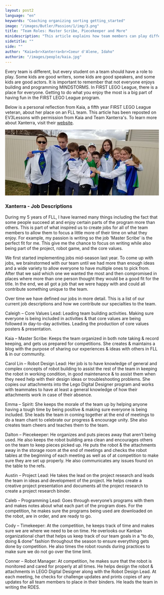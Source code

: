 ```yaml
---
layout: post2
language: "en"
keywords: "Coaching organizing sorting getting_started"
image: "/images/Butler/Passion/1/img/3.png"
title: "Team Roles: Master Scribe, Piecekeeper and More"
minidescription: "This article explains how team members can play different roles."
sidetitle: ""
side: ""
author: "Kaia<br>Xanterra<br>Coeur d'Alene, Idaho"
authorim: "/images/people/kaia.jpg"
---
```


Every team is different, but every student on a team should have a role to play. Some kids are good writers, some kids are good speakers, and some kids are good actors. It is important to remember that not everyone enjoys building and programming MINDSTORMS. In FIRST LEGO League, there is a place for everyone. Getting to do what you enjoy the most is a big part of having fun in the FIRST LEGO League program.

Below is a personal reflection from Kaia, a fifth year FIRST LEGO League veteran, about her place on an FLL team. This article has been reposted on EV3Lessons with permission from Kaia and Team Xanterra's. To learn more about Xanterra, visit their <a href="http://nirostem.org">website</a>.

![](/images/coachcorner/Xanterra.jpg)

### Xanterra - Job Descriptions

During my 5 years of FLL, I have learned many things including the fact that some people succeed at and enjoy certain parts of the program more than others. This is part of what inspired us to create jobs for all of the team members to allow them to focus a little more of their time on what they enjoy. For example, my passion is writing so the job ‘Master Scribe’ is the perfect fit for me. This give me the chance to focus on writing while also being part of the project, robot game, and the core values.

We first started implementing jobs mid-season last year. To come up with jobs, we brainstormed with our team until we had more than enough ideas and a wide variety to allow everyone to have multiple ones to pick from. After that we said which one we wanted the most and then compromised in places where more than one person thought they would be a good fit for the title. In the end, we all got a job that we were happy with and could all contribute something unique to the team.

Over time we have defined our jobs in more detail. This is a list of our current job descriptions and how we contribute our specialties to the team.

Caleigh – Core Values Lead: Leading team building activities. Making sure everyone is being included in activities & that core values are being followed in day-to-day activities. Leading the production of core values posters & presentation.

Kaia – Master Scribe: Keeps the team organized in both note taking & record keeping, and gets us prepared for competitions. She creates & maintains a blog with the purpose of sharing our experiences & ideas with others in FLL & in our community.

Carol Lin – Robot Design Lead: Her job is to have knowledge of general and complex concepts of robot building to assist the rest of the team in keeping the robot in working condition, in good maintenance & to assist them when they need help with their design ideas or troubleshooting problems. She copies our attachments into the Lego Digital Designer program and works with teammates to have at least a general knowledge of how their attachments work in case of their absence.

Emma – Spirit: She keeps the morale of the team up by helping anyone having a tough time by being positive & making sure everyone is being included. She leads the team in coming together at the end of meetings to do a team chant to celebrate our progress & encourage unity. She also creates team cheers and teaches them to the team.

Dalton – Piecekeeper: He organizes and puts pieces away that aren’t being used.  He also keeps the robot building area clean and encourages others on the team to keep pieces picked up. He puts the robot & the attachments away in the storage room at the end of meetings and checks the robot tables at the beginning of each meeting as well as of at competition to make sure they are set up properly. He also communicates any issues found on the table to the refs.

Austin – Project Lead: He takes the lead on the project research and leads the team in ideas and development of the project. He helps create a creative project presentation and documents all the project research to create a project research binder.

Caleb – Programming Lead: Goes through everyone’s programs with them and makes notes about what each part of the program does. For the competition, he makes sure the programs being used are downloaded on the robot, are in order, and are ready to go.

Cody – Timekeeper: At the competition, he keeps track of time and makes sure we are where we need to be on time. He overlooks our Kanban organizational chart that helps us keep track of our team goals in a “to do, doing & done” fashion throughout the season to ensure everything gets done by competition. He also times the robot rounds during practices to make sure we do not go over the time limit.

Conner – Robot Manager: At competition, he makes sure that the robot is monitored and cared for properly at all times. He helps design the robot & attachments in LEGO Digital Designer along with the Robot Design Lead. At each meeting, he checks for challenge updates and prints copies of any updates for all team members to place in their binders. He leads the team in writing the RDES.

